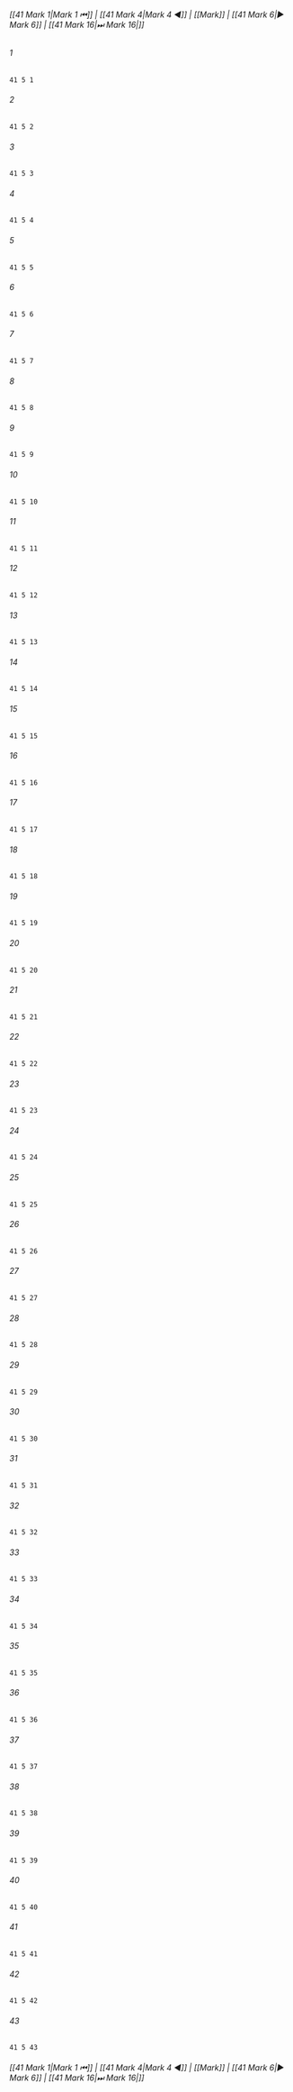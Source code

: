 
###### [[41 Mark 1|Mark 1 ⏮]] | [[41 Mark 4|Mark 4 ◀]] | [[Mark]] | [[41 Mark 6|▶ Mark 6]] | [[41 Mark 16|⏭ Mark 16|]]

###### 1
``` verse
41 5 1 
```
###### 2
``` verse
41 5 2 
```
###### 3
``` verse
41 5 3 
```
###### 4
``` verse
41 5 4 
```
###### 5
``` verse
41 5 5 
```
###### 6
``` verse
41 5 6 
```
###### 7
``` verse
41 5 7 
```
###### 8
``` verse
41 5 8 
```
###### 9
``` verse
41 5 9 
```
###### 10
``` verse
41 5 10 
```
###### 11
``` verse
41 5 11 
```
###### 12
``` verse
41 5 12 
```
###### 13
``` verse
41 5 13 
```
###### 14
``` verse
41 5 14 
```
###### 15
``` verse
41 5 15 
```
###### 16
``` verse
41 5 16 
```
###### 17
``` verse
41 5 17 
```
###### 18
``` verse
41 5 18 
```
###### 19
``` verse
41 5 19 
```
###### 20
``` verse
41 5 20 
```
###### 21
``` verse
41 5 21 
```
###### 22
``` verse
41 5 22 
```
###### 23
``` verse
41 5 23 
```
###### 24
``` verse
41 5 24 
```
###### 25
``` verse
41 5 25 
```
###### 26
``` verse
41 5 26 
```
###### 27
``` verse
41 5 27 
```
###### 28
``` verse
41 5 28 
```
###### 29
``` verse
41 5 29 
```
###### 30
``` verse
41 5 30 
```
###### 31
``` verse
41 5 31 
```
###### 32
``` verse
41 5 32 
```
###### 33
``` verse
41 5 33 
```
###### 34
``` verse
41 5 34 
```
###### 35
``` verse
41 5 35 
```
###### 36
``` verse
41 5 36 
```
###### 37
``` verse
41 5 37 
```
###### 38
``` verse
41 5 38 
```
###### 39
``` verse
41 5 39 
```
###### 40
``` verse
41 5 40 
```
###### 41
``` verse
41 5 41 
```
###### 42
``` verse
41 5 42 
```
###### 43
``` verse
41 5 43 
```

###### [[41 Mark 1|Mark 1 ⏮]] | [[41 Mark 4|Mark 4 ◀]] | [[Mark]] | [[41 Mark 6|▶ Mark 6]] | [[41 Mark 16|⏭ Mark 16|]]

